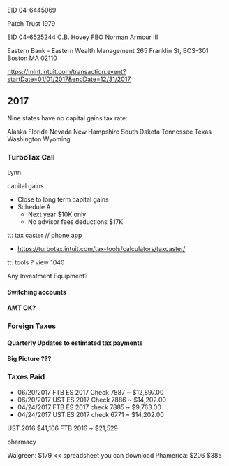 



EID
04-6445069

Patch Trust 1979


EID 04-6525244
C.B. Hovey FBO Norman Armour III

Eastern Bank - Eastern Wealth Management
265 Franklin St, BOS-301
Boston MA 02110


https://mint.intuit.com/transaction.event?startDate=01/01/2017&endDate=12/31/2017

## 2017

Nine states have no capital gains tax rate:

Alaska
Florida
Nevada
New Hampshire
South Dakota
Tennessee
Texas
Washington
Wyoming



### TurboTax Call

Lynn

capital gains

* Close to long term capital gains
* Schedule A
	* Next year $10K only
	* No advisor fees deductions $17K

tt: tax caster // phone app
* https://turbotax.intuit.com/tax-tools/calculators/taxcaster/

tt: tools ? view 1040

Any Investment Equipment?

#### Switching accounts


#### AMT OK?



### Foreign Taxes



#### Quarterly Updates to estimated tax payments



#### Big Picture ???


### Taxes Paid

* 06/20/2017 FTB ES 2017 Check 7887 ~ $12,897.00
* 06/20/2017 UST ES 2017 Check 7886 ~ $14,202.00
* 04/24/2017 FTB ES 2017 check 7885 ~ $9,763.00
* 04/24/2017 UST ES 2017 check 6771 ~ $14,202.00

UST 2016 $41,106
FTB 2016 ~ $21,529

pharmacy

Walgreen: $179  << spreadsheet you can download
Phamerica: $206
$385
